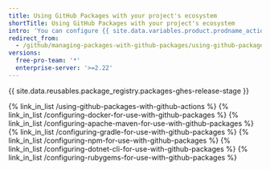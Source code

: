 ```yaml
---
title: Using GitHub Packages with your project's ecosystem
shortTitle: Using GitHub Packages with your project's ecosystem
intro: 'You can configure {{ site.data.variables.product.prodname_actions }} or your package client to work with {{ site.data.variables.product.prodname_registry }}.'
redirect_from:
  - /github/managing-packages-with-github-packages/using-github-packages-with-your-projects-ecosystem
versions:
  free-pro-team: '*'
  enterprise-server: '>=2.22'
---
```


{{ site.data.reusables.package_registry.packages-ghes-release-stage }}

{% link_in_list /using-github-packages-with-github-actions %}
{% link_in_list /configuring-docker-for-use-with-github-packages %}
{% link_in_list /configuring-apache-maven-for-use-with-github-packages %}
{% link_in_list /configuring-gradle-for-use-with-github-packages %}
{% link_in_list /configuring-npm-for-use-with-github-packages %}
{% link_in_list /configuring-dotnet-cli-for-use-with-github-packages %}
{% link_in_list /configuring-rubygems-for-use-with-github-packages %}
